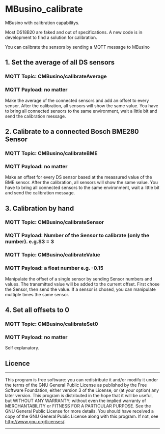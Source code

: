 
# MBusino_calibrate 

MBusino with calibration capabilitys. 

Most DS18B20 are faked and out of specifications.
A new code is in development to find a solution for calibration.

You can calibrate the sensors by sending a MQTT message to MBusino

## 1. Set the average of all DS sensors
### MQTT Topic: CMBusino/calibrateAverage
### MQTT Payload: no matter

Make the average of the connected sensors and add an offset to every sensor. After the calibration, all sensors will show the same value.
You have to bring all connected sensors to the same environment, wait a little bit and send the calibration message.

## 2. Calibrate to a connected Bosch BME280 Sensor
### MQTT Topic: CMBusino/calibrateBME
### MQTT Payload: no matter

Make an offset for every DS sensor based at the meassured value of the BME sensor. After the calibration, all sensors will show the same value.
You have to bring all connected sensors to the same environment, wait a little bit and send the calibration message.

## 3. Calibration by hand
### MQTT Topic: CMBusino/calibrateSensor
### MQTT Payload: Number of the Sensor to calibrate (only the number). e.g.S3 = 3
### MQTT Topic: CMBusino/calibrateValue
### MQTT Payload: a float number e.g. -0.15

Manipulate the offset of a single sensor by sending Sensor numbers and values. The transmitted value will be added to the current offset. First chose the Sensor, then send the value. If a sensor is chosed, you can manipulate multiple times the same sensor.


## 4. Set all offsets to 0
### MQTT Topic: CMBusino/calibrateSet0
### MQTT Payload: no matter

Self explanatory.


## Licence
****************************************************
This program is free software: you can redistribute it and/or modify it under the terms of the GNU General Public License as published by
the Free Software Foundation, either version 3 of the License, or (at your option) any later version. This program is distributed in the hope that it will be useful,
but WITHOUT ANY WARRANTY; without even the implied warranty of MERCHANTABILITY or FITNESS FOR A PARTICULAR PURPOSE.  See the GNU General Public License for more details.
You should have received a copy of the GNU General Public License along with this program.  If not, see <http://www.gnu.org/licenses/>.
****************************************************

